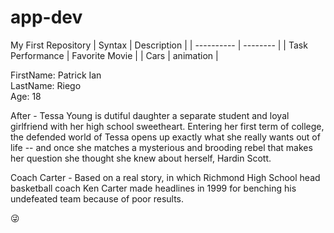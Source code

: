 # app-dev
My First Repository
| Syntax | Description |
| ---------- | -------- |
| Task Performance | Favorite Movie |
| Cars | animation | 


FirstName: Patrick Ian
<br> LastName: Riego
<br> Age: 18


After - Tessa Young is dutiful daughter a separate student and loyal girlfriend with her high school sweetheart. Entering her first term of college, the defended world of Tessa opens up exactly what she really wants out of life -- and once she matches a mysterious and brooding rebel that makes her question she thought she knew about herself, Hardin Scott.


Coach Carter - Based on a real story, in which Richmond High School head basketball coach Ken Carter made headlines in 1999 for benching his undefeated team because of poor results.

:stuck_out_tongue_winking_eye:
